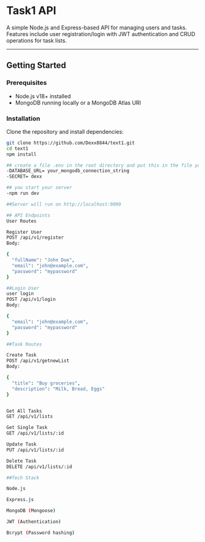 # Task1 API

A simple Node.js and Express-based API for managing users and tasks.  
Features include user registration/login with JWT authentication and CRUD operations for task lists.

---

## Getting Started

### Prerequisites
- Node.js v18+ installed
- MongoDB running locally or a MongoDB Atlas URI

### Installation
Clone the repository and install dependencies:

```bash
git clone https://github.com/Dexx8844/text1.git
cd text1
npm install

## create a file .env in the root directory and put this in the file you created
-DATABASE_URL= your_mongodb_connection_string
-SECRET= dexx

## you start your server
-npm run dev

##Server will run on http://localhost:9090

## API Endpoints
User Routes

Register User
POST /api/v1/register
Body:

{
  "fullName": "John Doe",
  "email": "john@example.com",
  "password": "mypassword"
}

##Login User
user login 
POST /api/v1/login
Body:

{
  "email": "john@example.com",
  "password": "mypassword"
}

##Task Routes

Create Task
POST /api/v1/getnewList
Body:

{
  "title": "Buy groceries",
  "description": "Milk, Bread, Eggs"
}


Get All Tasks
GET /api/v1/lists

Get Single Task
GET /api/v1/lists/:id

Update Task
PUT /api/v1/lists/:id

Delete Task
DELETE /api/v1/lists/:id

##Tech Stack

Node.js

Express.js

MongoDB (Mongoose)

JWT (Authentication)

Bcrypt (Password hashing)